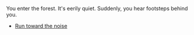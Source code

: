 You enter the forest. It's eerily quiet. Suddenly, you hear footsteps behind you. 

- [Run toward the noise](noise.md)

